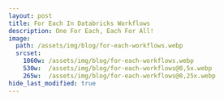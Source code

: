 ```yaml
---
layout: post
title: For Each In Databricks Workflows
description: One For Each, Each For All!
image: 
  path: /assets/img/blog/for-each-workflows.webp
  srcset:
    1060w: /assets/img/blog/for-each-workflows.webp
    530w:  /assets/img/blog/for-each-workflows@0,5x.webp
    265w:  /assets/img/blog/for-each-workflows@0,25x.webp
hide_last_modified: true
---
```

